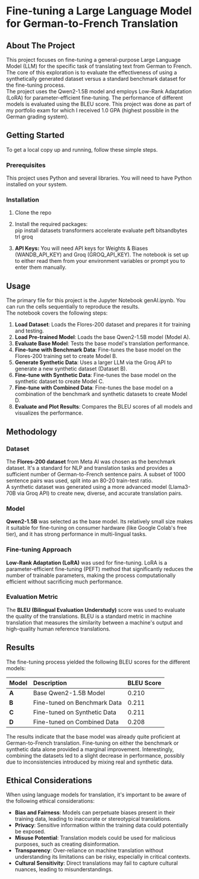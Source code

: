 # **Fine-tuning a Large Language Model for German-to-French Translation**

## **About The Project**

This project focuses on fine-tuning a general-purpose Large Language Model (LLM) for the specific task of translating text from German to French. The core of this exploration is to evaluate the effectiveness of using a synthetically generated dataset versus a standard benchmark dataset for the fine-tuning process.  
The project uses the Qwen2-1.5B model and employs Low-Rank Adaptation (LoRA) for parameter-efficient fine-tuning. The performance of different models is evaluated using the BLEU score.
This project was done as part of my portfolio exam for which I received 1.0 GPA (highest possible in the German grading system).

## **Getting Started**

To get a local copy up and running, follow these simple steps.

### **Prerequisites**

This project uses Python and several libraries. You will need to have Python installed on your system.

### **Installation**

1. Clone the repo

2. Install the required packages:  
   pip install datasets transformers accelerate evaluate peft bitsandbytes trl groq

3. **API Keys:** You will need API keys for Weights & Biases (WANDB\_API\_KEY) and Groq (GROQ\_API\_KEY). The notebook is set up to either read them from your environment variables or prompt you to enter them manually.

## **Usage**

The primary file for this project is the Jupyter Notebook genAI.ipynb. You can run the cells sequentially to reproduce the results.  
The notebook covers the following steps:

1. **Load Dataset**: Loads the Flores-200 dataset and prepares it for training and testing.  
2. **Load Pre-trained Model**: Loads the base Qwen2-1.5B model (Model A).  
3. **Evaluate Base Model**: Tests the base model's translation performance.  
4. **Fine-tune with Benchmark Data**: Fine-tunes the base model on the Flores-200 training set to create Model B.  
5. **Generate Synthetic Data**: Uses a larger LLM via the Groq API to generate a new synthetic dataset (Dataset B).  
6. **Fine-tune with Synthetic Data**: Fine-tunes the base model on the synthetic dataset to create Model C.  
7. **Fine-tune with Combined Data**: Fine-tunes the base model on a combination of the benchmark and synthetic datasets to create Model D.  
8. **Evaluate and Plot Results**: Compares the BLEU scores of all models and visualizes the performance.

## **Methodology**

### **Dataset**

The **Flores-200 dataset** from Meta AI was chosen as the benchmark dataset. It's a standard for NLP and translation tasks and provides a sufficient number of German-to-French sentence pairs. A subset of 1000 sentence pairs was used, split into an 80-20 train-test ratio.  
A synthetic dataset was generated using a more advanced model (Llama3-70B via Groq API) to create new, diverse, and accurate translation pairs.

### **Model**

**Qwen2-1.5B** was selected as the base model. Its relatively small size makes it suitable for fine-tuning on consumer hardware (like Google Colab's free tier), and it has strong performance in multi-lingual tasks.

### **Fine-tuning Approach**

**Low-Rank Adaptation (LoRA)** was used for fine-tuning. LoRA is a parameter-efficient fine-tuning (PEFT) method that significantly reduces the number of trainable parameters, making the process computationally efficient without sacrificing much performance.

### **Evaluation Metric**

The **BLEU (Bilingual Evaluation Understudy)** score was used to evaluate the quality of the translations. BLEU is a standard metric in machine translation that measures the similarity between a machine's output and high-quality human reference translations.

## **Results**

The fine-tuning process yielded the following BLEU scores for the different models:

| Model | Description | BLEU Score |
| :---- | :---- | :---- |
| **A** | Base Qwen2-1.5B Model | 0.210 |
| **B** | Fine-tuned on Benchmark Data | 0.211 |
| **C** | Fine-tuned on Synthetic Data | 0.211 |
| **D** | Fine-tuned on Combined Data | 0.208 |

The results indicate that the base model was already quite proficient at German-to-French translation. Fine-tuning on either the benchmark or synthetic data alone provided a marginal improvement. Interestingly, combining the datasets led to a slight decrease in performance, possibly due to inconsistencies introduced by mixing real and synthetic data.

## **Ethical Considerations**

When using language models for translation, it's important to be aware of the following ethical considerations:

* **Bias and Fairness**: Models can perpetuate biases present in their training data, leading to inaccurate or stereotypical translations.  
* **Privacy**: Sensitive information within the training data could potentially be exposed.  
* **Misuse Potential**: Translation models could be used for malicious purposes, such as creating disinformation.  
* **Transparency**: Over-reliance on machine translation without understanding its limitations can be risky, especially in critical contexts.  
* **Cultural Sensitivity**: Direct translations may fail to capture cultural nuances, leading to misunderstandings.
